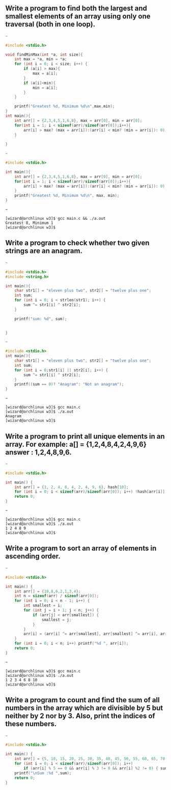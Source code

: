 ## Write a program to find both the largest and smallest elements of an array using only one traversal (both in one loop).
```c
~

#include <stdio.h>

void findMinMax(int *a, int size){
    int max = *a, min = *a;
    for (int i = 0; i < size; i++) {
        if (a[i] > max){
            max = a[i];
        }
        if (a[i]<min){
            min = a[i];
        }
    }

    printf("Greatest %d, Minimum %d\n",max,min);
}
int main(){
    int arr[] = {2,3,4,5,1,6,8}, max = arr[0], min = arr[0];
    for(int i = 1; i < sizeof(arr)/sizeof(arr[0]);i++){
        arr[i] > max? (max = arr[i]):(arr[i] < min? (min = arr[i]): 0);
    }
    
}
```
```c
~

#include <stdio.h>

int main(){
    int arr[] = {2,3,4,5,1,6,8}, max = arr[0], min = arr[0];
    for(int i = 1; i < sizeof(arr)/sizeof(arr[0]);i++){
        arr[i] > max? (max = arr[i]):(arr[i] < min? (min = arr[i]): 0);
    }
    printf("Greatest %d, Minimum %d\n", max, min);
}
```
```
~

[wizard@archlinux w3]$ gcc main.c && ./a.out
Greatest 8, Minimum 1
[wizard@archlinux w3]$ 
```
>

## Write a program to check whether two given strings are an anagram.

```c
~

#include <stdio.h>
#include <string.h>

int main(){
    char str1[] = "eleven plus two", str2[] = "twelve plus one";
    int sum;
    for (int i = 0; i < strlen(str1); i++) {
        sum ^= str1[i] ^ str2[i];
    }

    printf("sum: %d", sum);

    
}
```
```c
~

#include <stdio.h>
int main(){
    char str1[] = "eleven plus two", str2[] = "twelve plus one";
    int sum;
    for (int i = 0;str1[i] || str2[i]; i++) {
        sum ^= str1[i] ^ str2[i];
    }
    printf((sum == 0)? "Anagram": "Not an anagram");
}
```
```
~

[wizard@archlinux w3]$ gcc main.c 
[wizard@archlinux w3]$ ./a.out 
Anagram
[wizard@archlinux w3]$ 
```
>
## Write a program to print all unique elements in an array. For example: a[] = {1,2,4,8,4,2,4,9,6} answer : 1,2,4,8,9,6.
```c
~

#include <stdio.h>

int main() {
    int arr[] = {1, 2, 4, 8, 4, 2, 4, 9, 6}, hash[10];  
    for (int i = 0; i < sizeof(arr)/sizeof(arr[0]); i++) !hash[arr[i]] ? (printf("%d ", arr[i]), hash[arr[i]] = 1) : 0;  
    return 0;
}
```
```
~

[wizard@archlinux w3]$ gcc main.c 
[wizard@archlinux w3]$ ./a.out 
1 2 4 8 9 
[wizard@archlinux w3]$ 
```
>
## Write a program to sort an array of elements in ascending order.

```c
~

#include <stdio.h>

int main() {
    int arr[] = {10,8,6,2,1,3,4};
    int n = sizeof(arr) / sizeof(arr[0]);
    for (int i = 0; i < n - 1; i++) {
        int smallest = i;
        for (int j = i + 1; j < n; j++) {
            if (arr[j] < arr[smallest]) {
                smallest = j;
            }
        }
        arr[i] = (arr[i] ^= arr[smallest], arr[smallest] ^= arr[i], arr[i] ^ arr[smallest]);
    }
    for (int i = 0; i < n; i++) printf("%d ", arr[i]);
    return 0;
}
```
```
~

[wizard@archlinux w3]$ gcc main.c 
[wizard@archlinux w3]$ ./a.out 
1 2 3 4 6 8 10 
[wizard@archlinux w3]$ 
```
>
## Write a program to count and find the sum of all numbers in the array which are divisible by 5 but neither by 2 nor by 3. Also, print the indices of these numbers.
```c
~

#include <stdio.h>

int main() {
    int arr[] = {5, 10, 15, 20, 25, 30, 35, 40, 45, 50, 55, 60, 65, 70, 75}, sum=0;
    for (int i = 0; i < sizeof(arr)/sizeof(arr[0]); i++)
        if (arr[i] % 5 == 0 && arr[i] % 3 != 0 && arr[i] %2 != 0) { sum += arr[i]; printf("%d ",i); }
    printf("\nSum :%d ",sum);
    return 0;
}
```

